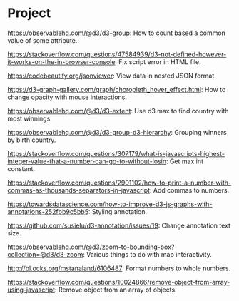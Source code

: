 # Project

https://observablehq.com/@d3/d3-group: How to count based a common value of some attribute.

https://stackoverflow.com/questions/47584939/d3-not-defined-however-it-works-on-the-in-browser-console:
Fix script error in HTML file.

https://codebeautify.org/jsonviewer: View data in nested JSON format.

https://d3-graph-gallery.com/graph/choropleth_hover_effect.html: How to change opacity with mouse interactions.

https://observablehq.com/@d3/d3-extent: Use d3.max to find country with most winnings.

https://observablehq.com/@d3/d3-group-d3-hierarchy: Grouping winners by birth country.

https://stackoverflow.com/questions/307179/what-is-javascripts-highest-integer-value-that-a-number-can-go-to-without-losin:
Get max int constant.

https://stackoverflow.com/questions/2901102/how-to-print-a-number-with-commas-as-thousands-separators-in-javascript: Add commas to numbers.

https://towardsdatascience.com/how-to-improve-d3-js-graphs-with-annotations-252fbb9c5bb5: Styling annotation.

https://github.com/susielu/d3-annotation/issues/19: Change annotation text size.

https://observablehq.com/@d3/zoom-to-bounding-box?collection=@d3/d3-zoom: Various things to do with map interactivity.

http://bl.ocks.org/mstanaland/6106487: Format numbers to whole numbers.

https://stackoverflow.com/questions/10024866/remove-object-from-array-using-javascript: Remove object from an array of objects.